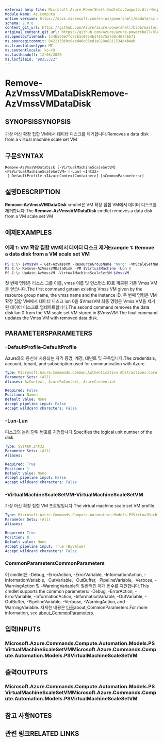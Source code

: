 ```yaml
---
external help file: Microsoft.Azure.PowerShell.Cmdlets.Compute.dll-Help.xml
Module Name: Az.Compute
online version: https://docs.microsoft.com/en-us/powershell/module/az.compute/remove-azvmssvmdatadisk
schema: 2.0.0
content_git_url: https://github.com/Azure/azure-powershell/blob/master/src/Compute/Compute/help/Remove-AzVmssVMDataDisk.md
original_content_git_url: https://github.com/Azure/azure-powershell/blob/master/src/Compute/Compute/help/Remove-AzVmssVMDataDisk.md
ms.openlocfilehash: 534b565e7fc77b1c8764b372675a7d8c4674b571
ms.sourcegitcommit: 04221336bc9eed46c05ed1e828a6811534d4b4ab
ms.translationtype: MT
ms.contentlocale: ko-KR
ms.lasthandoff: 12/08/2020
ms.locfileid: "98355322"
---
```

# <span data-ttu-id="7497a-101">Remove-AzVmssVMDataDisk</span><span class="sxs-lookup"><span data-stu-id="7497a-101">Remove-AzVmssVMDataDisk</span></span>

## <span data-ttu-id="7497a-102">SYNOPSIS</span><span class="sxs-lookup"><span data-stu-id="7497a-102">SYNOPSIS</span></span>
<span data-ttu-id="7497a-103">가상 머신 확장 집합 VM에서 데이터 디스크를 제거합니다.</span><span class="sxs-lookup"><span data-stu-id="7497a-103">Removes a data disk from a virtual machine scale set VM</span></span>

## <span data-ttu-id="7497a-104">구문</span><span class="sxs-lookup"><span data-stu-id="7497a-104">SYNTAX</span></span>

```
Remove-AzVmssVMDataDisk [-VirtualMachineScaleSetVM] <PSVirtualMachineScaleSetVM> [-Lun] <Int32>
 [-DefaultProfile <IAzureContextContainer>] [<CommonParameters>]
```

## <span data-ttu-id="7497a-105">설명</span><span class="sxs-lookup"><span data-stu-id="7497a-105">DESCRIPTION</span></span>
<span data-ttu-id="7497a-106">**Remove-AzVmssVMDataDisk** cmdlet은 VM 확장 집합 VM에서 데이터 디스크를 제거합니다.</span><span class="sxs-lookup"><span data-stu-id="7497a-106">The **Remove-AzVmssVMDataDisk** cmdlet removes a data disk from a VM scale set VM</span></span>

## <span data-ttu-id="7497a-107">예제</span><span class="sxs-lookup"><span data-stu-id="7497a-107">EXAMPLES</span></span>

### <span data-ttu-id="7497a-108">예제 1: VM 확장 집합 VM에서 데이터 디스크 제거</span><span class="sxs-lookup"><span data-stu-id="7497a-108">Example 1: Remove a data disk from a VM scale set VM</span></span>
```powershell
PS C:\> $VmssVM = Get-AzVmssVM -ResourceGroupName "myrg" -VMScaleSetName "myvmss" -InstanceId 0 
PS C:\> Remove-AzVmssVMDataDisk -VM $VirtualMachine -Lun 0
PS C:\> Update-AzVmssVM -VirtualMachineScaleSetVM $VmssVM
```

<span data-ttu-id="7497a-109">첫 번째 명령은 리소스 그룹 이름, vmss 이름 및 인스턴스 ID로 제공된 기존 Vmss VM을 얻습니다.</span><span class="sxs-lookup"><span data-stu-id="7497a-109">The first command getsan existing Vmss VM given by the resource group name, the vmss name and the instance ID.</span></span>
<span data-ttu-id="7497a-110">두 번째 명령은 VM 확장 집합 VM에서 데이터 디스크 lun 0을 $VmssVM 최종 명령은 Vmss VM을 제거된 데이터 디스크로 업데이트합니다.</span><span class="sxs-lookup"><span data-stu-id="7497a-110">The second command removes the data disk lun 0 from the VM scale set VM stored in $VmssVM The final command updates the Vmss VM with removed data disk.</span></span>

## <span data-ttu-id="7497a-111">PARAMETERS</span><span class="sxs-lookup"><span data-stu-id="7497a-111">PARAMETERS</span></span>

### <span data-ttu-id="7497a-112">-DefaultProfile</span><span class="sxs-lookup"><span data-stu-id="7497a-112">-DefaultProfile</span></span>
<span data-ttu-id="7497a-113">Azure와의 통신에 사용되는 자격 증명, 계정, 테넌트 및 구독입니다.</span><span class="sxs-lookup"><span data-stu-id="7497a-113">The credentials, account, tenant, and subscription used for communication with Azure.</span></span>

```yaml
Type: Microsoft.Azure.Commands.Common.Authentication.Abstractions.Core.IAzureContextContainer
Parameter Sets: (All)
Aliases: AzContext, AzureRmContext, AzureCredential

Required: False
Position: Named
Default value: None
Accept pipeline input: False
Accept wildcard characters: False
```

### <span data-ttu-id="7497a-114">-Lun</span><span class="sxs-lookup"><span data-stu-id="7497a-114">-Lun</span></span>
<span data-ttu-id="7497a-115">디스크의 논리 단위 번호를 지정합니다.</span><span class="sxs-lookup"><span data-stu-id="7497a-115">Specifies the logical unit number of the disk.</span></span>

```yaml
Type: System.Int32
Parameter Sets: (All)
Aliases:

Required: True
Position: 1
Default value: None
Accept pipeline input: False
Accept wildcard characters: False
```

### <span data-ttu-id="7497a-116">-VirtualMachineScaleSetVM</span><span class="sxs-lookup"><span data-stu-id="7497a-116">-VirtualMachineScaleSetVM</span></span>
<span data-ttu-id="7497a-117">가상 머신 확장 집합 VM 프로필입니다.</span><span class="sxs-lookup"><span data-stu-id="7497a-117">The virtual machine scale set VM profile.</span></span>

```yaml
Type: Microsoft.Azure.Commands.Compute.Automation.Models.PSVirtualMachineScaleSetVM
Parameter Sets: (All)
Aliases:

Required: True
Position: 0
Default value: None
Accept pipeline input: True (ByValue)
Accept wildcard characters: False
```

### <span data-ttu-id="7497a-118">CommonParameters</span><span class="sxs-lookup"><span data-stu-id="7497a-118">CommonParameters</span></span>
<span data-ttu-id="7497a-119">이 cmdlet은 -Debug, -ErrorAction, -ErrorVariable, -InformationAction, -InformationVariable, -OutVariable, -OutBuffer, -PipelineVariable, -Verbose, -WarningAction 및 -WarningVariable의 일반적인 매개 변수를 지원합니다.</span><span class="sxs-lookup"><span data-stu-id="7497a-119">This cmdlet supports the common parameters: -Debug, -ErrorAction, -ErrorVariable, -InformationAction, -InformationVariable, -OutVariable, -OutBuffer, -PipelineVariable, -Verbose, -WarningAction, and -WarningVariable.</span></span> <span data-ttu-id="7497a-120">자세한 내용은 [다음](http://go.microsoft.com/fwlink/?LinkID=113216)about_CommonParameters.</span><span class="sxs-lookup"><span data-stu-id="7497a-120">For more information, see [about_CommonParameters](http://go.microsoft.com/fwlink/?LinkID=113216).</span></span>

## <span data-ttu-id="7497a-121">입력</span><span class="sxs-lookup"><span data-stu-id="7497a-121">INPUTS</span></span>

### <span data-ttu-id="7497a-122">Microsoft.Azure.Commands.Compute.Automation.Models.PSVirtualMachineScaleSetVM</span><span class="sxs-lookup"><span data-stu-id="7497a-122">Microsoft.Azure.Commands.Compute.Automation.Models.PSVirtualMachineScaleSetVM</span></span>

## <span data-ttu-id="7497a-123">출력</span><span class="sxs-lookup"><span data-stu-id="7497a-123">OUTPUTS</span></span>

### <span data-ttu-id="7497a-124">Microsoft.Azure.Commands.Compute.Automation.Models.PSVirtualMachineScaleSetVM</span><span class="sxs-lookup"><span data-stu-id="7497a-124">Microsoft.Azure.Commands.Compute.Automation.Models.PSVirtualMachineScaleSetVM</span></span>

## <span data-ttu-id="7497a-125">참고 사항</span><span class="sxs-lookup"><span data-stu-id="7497a-125">NOTES</span></span>

## <span data-ttu-id="7497a-126">관련 링크</span><span class="sxs-lookup"><span data-stu-id="7497a-126">RELATED LINKS</span></span>
